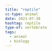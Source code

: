 ```yaml
---
title: "reptile"
cc-type: animal
date: 2023-07-30
hashtag: reptile
type-of: vertebrate
tags:
  - animal
  - biology
---
```

